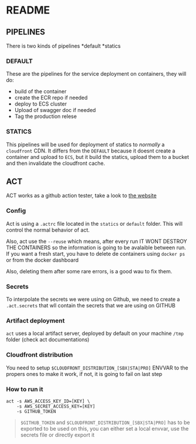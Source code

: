 # README


## PIPELINES

There is two kinds of pipelines
  *default
  *statics

### DEFAULT

These are the pipelines for the service deployment on containers, they will do:

- build of the container
- create the ECR repo if needed
- deploy to ECS cluster
- Upload of swagger doc if needed
- Tag the production relese

### STATICS

This pipelines will be used for deployment of statics to _normally_ a `cloudfront` CDN.
It differs from the `DEFAULT` because it doesnt create a container and upload to `ECS`,
but it build the statics, upload them to a bucket and then invalidate the cloudfront cache.


## ACT

ACT works as a github action tester, take a look to [the website](https://github.com/nektos/act)

### Config

Act is using a `.actrc` file located in the `statics` or `default` folder.
This will control the normal behavior of act.

Also, act use the `--reuse` which means, after every run IT WONT DESTROY THE CONTAINERS
so the information is going to be avalaible between run.
If you want a fresh start, you have to delete de containers using `docker ps` or from the docker dashboard

Also, deleting them after some rare errors, is a good wau to fix them.

### Secrets

To interpolate the secrets we were using on Github, we need to create a `.act.secrets` that wll contain the
secrets that we are using on GITHUB

### Artifact deployment

`act` uses a local artifact server, deployed by default on your machine `/tmp` folder (check act documentations)

### Cloudfront distribution

You need to setup `$CLOUDFRONT_DISTRIBUTION_[SBX|STA|PRO]` ENVVAR to the propers ones to make it work, if not, it is
going to fail on last step

### How to run it

```
act -s AWS_ACCESS_KEY_ID=[KEY] \
    -s AWS_SECRET_ACCESS_KEY=[KEY]
    -s GITHUB_TOKEN
```

> `$GITHUB_TOKEN` and `$CLOUDFRONT_DISTRIBUTION_[SBX|STA|PRO]` has to be exported to be used on this,
> you can either set a local envvar, use the secrets file
> or directly export it


